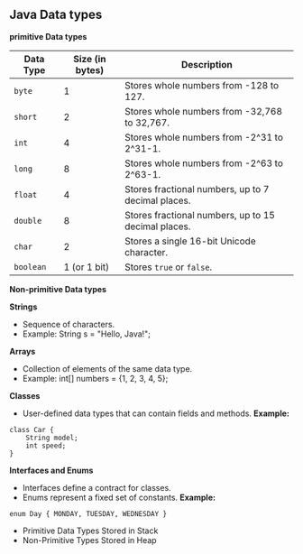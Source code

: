## Java Data types

**primitive Data types**

| Data Type   | Size (in bytes) | Description                                        |
|-------------|-----------------|--------------------------------------              |
| `byte`      | 1               | Stores whole numbers from -128 to 127.             |
| `short`     | 2               | Stores whole numbers from -32,768 to 32,767.       |
| `int`       | 4               | Stores whole numbers from -2^31 to 2^31-1.         |
| `long`      | 8               | Stores whole numbers from -2^63 to 2^63-1.         |
| `float`     | 4               | Stores fractional numbers, up to 7 decimal places. |
| `double`    | 8               | Stores fractional numbers, up to 15 decimal places.|
| `char`      | 2               | Stores a single 16-bit Unicode character.          |
| `boolean`   | 1 (or 1 bit)    | Stores `true` or `false`.                          |

**Non-primitive Data types**

**Strings**
- Sequence of characters.
- Example: String s = "Hello, Java!";

**Arrays**
- Collection of elements of the same data type.
- Example: int[] numbers = {1, 2, 3, 4, 5};

**Classes**
- User-defined data types that can contain fields and methods.
**Example:**
```
class Car {
    String model;
    int speed;
}
```
**Interfaces and Enums**
- Interfaces define a contract for classes.
- Enums represent a fixed set of constants.
**Example:**
```
enum Day { MONDAY, TUESDAY, WEDNESDAY }
```
- Primitive Data Types Stored in	Stack
- Non-Primitive Types Stored in	Heap
